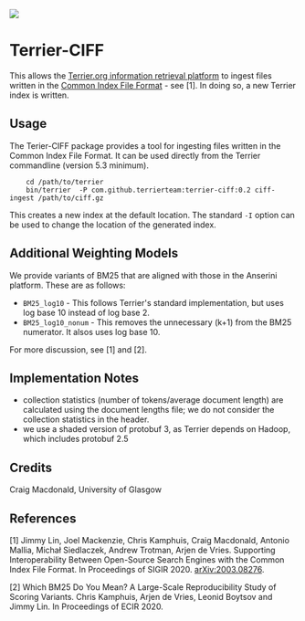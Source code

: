 [![](https://jitpack.io/v/terrierteam/terrier-ciff.svg)](https://jitpack.io/#terrierteam/terrier-ciff)

# Terrier-CIFF

This allows the [Terrier.org information retrieval platform](http://terrier.org) to ingest files written in the [Common Index File Format](https://github.com/osirrc/ciff/) - see [1]. In doing so, a new Terrier index is written.


## Usage

The Terier-CIFF package provides a tool for ingesting files written in the Common Index File Format. It can be used directly from the Terrier commandline (version 5.3 minimum).

```shell
    cd /path/to/terrier
    bin/terrier  -P com.github.terrierteam:terrier-ciff:0.2 ciff-ingest /path/to/ciff.gz
```

This creates a new index at the default location. The standard `-I` option can be used to change the location of the generated index.

## Additional Weighting Models

We provide variants of BM25 that are aligned with those in the Anserini platform. These are as follows:
 - `BM25_log10` - This follows Terrier's standard implementation, but uses log base 10 instead of log base 2.
 - `BM25_log10_nonum` - This removes the unnecessary (k+1) from the BM25 numerator. It alsos uses log base 10.

 For more discussion, see [1] and [2].

## Implementation Notes

 - collection statistics (number of tokens/average document length) are calculated using the document lengths file; we do not consider the collection statistics in the header.
 - we use a shaded version of protobuf 3, as Terrier depends on Hadoop, which includes protobuf 2.5

## Credits

Craig Macdonald, University of Glasgow

## References

[1] Jimmy Lin, Joel Mackenzie, Chris Kamphuis, Craig Macdonald, Antonio Mallia, Michał Siedlaczek, Andrew Trotman, Arjen de Vries. Supporting Interoperability Between Open-Source Search Engines with the Common Index File Format. In Proceedings of SIGIR 2020. [arXiv:2003.08276](https://arxiv.org/abs/2003.08276).

[2] Which BM25 Do You Mean? A Large-Scale Reproducibility Study of Scoring Variants. Chris Kamphuis, Arjen de Vries, Leonid Boytsov and Jimmy Lin. In Proceedings of ECIR 2020.
